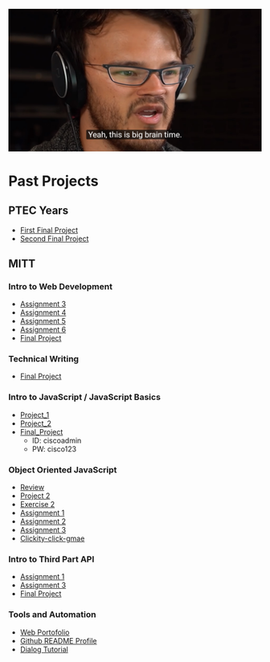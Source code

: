 ![Its Big Brain Time](assets/bigbraintime.jpg "Its Big Brain Time")

# Past Projects

## PTEC Years
- [First Final Project](https://liam-lee-66.github.io/CyberLife-Website-After-edit-Mark-booster-/index.html)
- [Second Final Project](https://liam-lee-66.github.io/MemoryExpress-Website/)

## MITT 
### Intro to Web Development
- [Assignment 3]()
- [Assignment 4]()
- [Assignment 5]()
- [Assignment 6]()
- [Final Project]()

### Technical Writing 
- [Final Project](https://liam-lee-66.github.io/SD160-Techinical-Writing-Skills---Final-Project-Portofolio/)

### Intro to JavaScript / JavaScript Basics
- [Project_1](https://liam-lee-66.github.io/jsb/Project-1/index.html)
- [Project_2](https://liam-lee-66.github.io/jsb/Project-2/index.html)
- [Final_Project](https://liam-lee-66.github.io/jsb/Final-project/sign-up.html)
    - ID: ciscoadmin
    - PW: cisco123

### Object Oriented JavaScript
- [Review]()
- [Project 2]()
- [Exercise 2]()
- [Assignment 1]()
- [Assignment 2]()
- [Assignment 3]()
- [Clickity-click-gmae](https://liam-lee-66.github.io/Clickity-click-gmae/)

### Intro to Third Part API
- [Assignment 1]()
- [Assignment 3]()
- [Final Project]()

### Tools and Automation
- [Web Portofolio]()
- [Github README Profile](https://github.com/Liam-Lee-66/Liam-Lee-66)
- [Dialog Tutorial](https://github.com/Liam-Lee-66/dialogTutorial)

